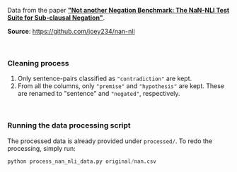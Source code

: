 Data from the paper
[**"Not another Negation Benchmark: The NaN-NLI Test Suite for Sub-clausal
Negation"**](https://aclanthology.org/2022.aacl-main.65/).

**Source**: https://github.com/joey234/nan-nli

<br>

### Cleaning process

1. Only sentence-pairs classified as `"contradiction"` are kept.
2. From all the columns, only `"premise"` and `"hypothesis"` are kept. These are
   renamed to "sentence" and `"negated"`, respectively.

<br>

### Running the data processing script

The processed data is already provided under `processed/`. To redo the
processing, simply run:

```Python
python process_nan_nli_data.py original/nan.csv
```
